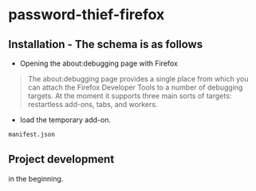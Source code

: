 # password-thief-firefox

## Installation - The schema is as follows

* Opening the about:debugging page with Firefox

> The about:debugging page provides a single place from which you can attach the Firefox Developer Tools to a number of debugging targets. At the moment it supports three main sorts of targets: restartless add-ons, tabs, and workers.

* load the temporary add-on.

```bash
manifest.json
```

## Project development

in the beginning.
